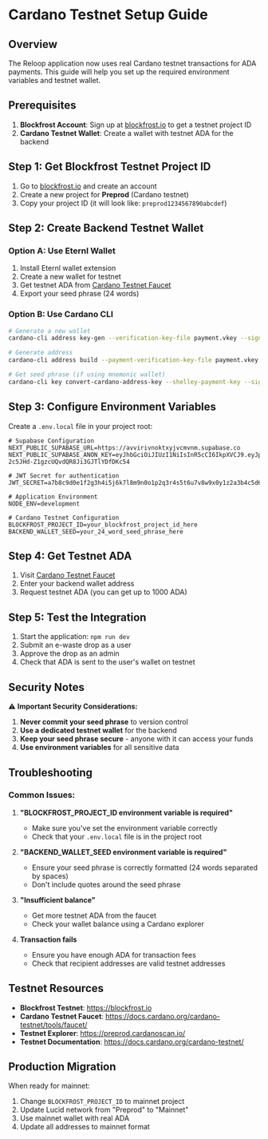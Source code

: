 # Cardano Testnet Setup Guide

## Overview

The Reloop application now uses real Cardano testnet transactions for ADA payments. This guide will help you set up the required environment variables and testnet wallet.

## Prerequisites

1. **Blockfrost Account**: Sign up at [blockfrost.io](https://blockfrost.io) to get a testnet project ID
2. **Cardano Testnet Wallet**: Create a wallet with testnet ADA for the backend

## Step 1: Get Blockfrost Testnet Project ID

1. Go to [blockfrost.io](https://blockfrost.io) and create an account
2. Create a new project for **Preprod** (Cardano testnet)
3. Copy your project ID (it will look like: `preprod1234567890abcdef`)

## Step 2: Create Backend Testnet Wallet

### Option A: Use Eternl Wallet

1. Install Eternl wallet extension
2. Create a new wallet for testnet
3. Get testnet ADA from [Cardano Testnet Faucet](https://docs.cardano.org/cardano-testnet/tools/faucet/)
4. Export your seed phrase (24 words)

### Option B: Use Cardano CLI

```bash
# Generate a new wallet
cardano-cli address key-gen --verification-key-file payment.vkey --signing-key-file payment.skey

# Generate address
cardano-cli address build --payment-verification-key-file payment.vkey --testnet-magic 1 --out-file payment.addr

# Get seed phrase (if using mnemonic wallet)
cardano-cli key convert-cardano-address-key --shelley-payment-key --signing-key-file payment.skey --out-file payment.mnemonic
```

## Step 3: Configure Environment Variables

Create a `.env.local` file in your project root:

```env
# Supabase Configuration
NEXT_PUBLIC_SUPABASE_URL=https://avvirivnoktxyjvcmvnm.supabase.co
NEXT_PUBLIC_SUPABASE_ANON_KEY=eyJhbGciOiJIUzI1NiIsInR5cCI6IkpXVCJ9.eyJpc3MiOiJzdXBhYmFzZSIsInJlZiI6ImF2dmlyaXZub2t0eHlqdmNtdm5tIiwicm9sZSI6ImFub24iLCJpYXQiOjE3NTU2Mjg4NjQsImV4cCI6MjA3MTIwNDg2NH0.yJRWxux3-2c5JHd-Z1gzcUQvdQR8Ji3GJTlYDfDKc54

# JWT Secret for authentication
JWT_SECRET=a7b8c9d0e1f2g3h4i5j6k7l8m9n0o1p2q3r4s5t6u7v8w9x0y1z2a3b4c5d6e7f8

# Application Environment
NODE_ENV=development

# Cardano Testnet Configuration
BLOCKFROST_PROJECT_ID=your_blockfrost_project_id_here
BACKEND_WALLET_SEED=your_24_word_seed_phrase_here
```

## Step 4: Get Testnet ADA

1. Visit [Cardano Testnet Faucet](https://docs.cardano.org/cardano-testnet/tools/faucet/)
2. Enter your backend wallet address
3. Request testnet ADA (you can get up to 1000 ADA)

## Step 5: Test the Integration

1. Start the application: `npm run dev`
2. Submit an e-waste drop as a user
3. Approve the drop as an admin
4. Check that ADA is sent to the user's wallet on testnet

## Security Notes

⚠️ **Important Security Considerations:**

1. **Never commit your seed phrase** to version control
2. **Use a dedicated testnet wallet** for the backend
3. **Keep your seed phrase secure** - anyone with it can access your funds
4. **Use environment variables** for all sensitive data

## Troubleshooting

### Common Issues:

1. **"BLOCKFROST_PROJECT_ID environment variable is required"**
   - Make sure you've set the environment variable correctly
   - Check that your `.env.local` file is in the project root

2. **"BACKEND_WALLET_SEED environment variable is required"**
   - Ensure your seed phrase is correctly formatted (24 words separated by spaces)
   - Don't include quotes around the seed phrase

3. **"Insufficient balance"**
   - Get more testnet ADA from the faucet
   - Check your wallet balance using a Cardano explorer

4. **Transaction fails**
   - Ensure you have enough ADA for transaction fees
   - Check that recipient addresses are valid testnet addresses

## Testnet Resources

- **Blockfrost Testnet**: https://blockfrost.io
- **Cardano Testnet Faucet**: https://docs.cardano.org/cardano-testnet/tools/faucet/
- **Testnet Explorer**: https://preprod.cardanoscan.io/
- **Testnet Documentation**: https://docs.cardano.org/cardano-testnet/

## Production Migration

When ready for mainnet:

1. Change `BLOCKFROST_PROJECT_ID` to mainnet project
2. Update Lucid network from "Preprod" to "Mainnet"
3. Use mainnet wallet with real ADA
4. Update all addresses to mainnet format
